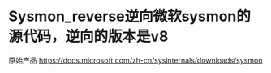 # Sysmon_reverse逆向微软sysmon的源代码，逆向的版本是v8
原始产品
https://docs.microsoft.com/zh-cn/sysinternals/downloads/sysmon
